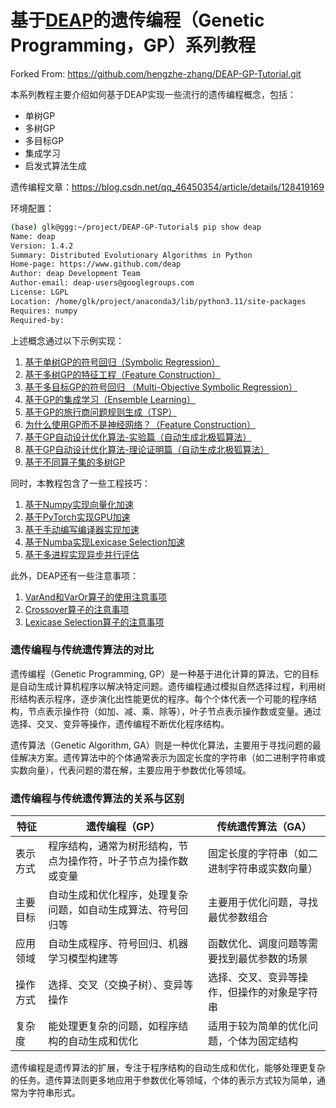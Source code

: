 # 基于[DEAP](./DEAP.pdf)的遗传编程（Genetic Programming，GP）系列教程

Forked From: https://github.com/hengzhe-zhang/DEAP-GP-Tutorial.git

本系列教程主要介绍如何基于DEAP实现一些流行的遗传编程概念，包括：

* 单树GP
* 多树GP
* 多目标GP
* 集成学习
* 启发式算法生成

遗传编程文章：https://blog.csdn.net/qq_46450354/article/details/128419169

环境配置：

```bash
(base) glk@ggg:~/project/DEAP-GP-Tutorial$ pip show deap
Name: deap
Version: 1.4.2
Summary: Distributed Evolutionary Algorithms in Python
Home-page: https://www.github.com/deap
Author: deap Development Team
Author-email: deap-users@googlegroups.com
License: LGPL
Location: /home/glk/project/anaconda3/lib/python3.11/site-packages
Requires: numpy
Required-by: 
```

上述概念通过以下示例实现：

1. [基于单树GP的符号回归（Symbolic Regression）](application/symbolic-regression.ipynb)
2. [基于多树GP的特征工程（Feature Construction）](application/feature-construction.ipynb)
3. [基于多目标GP的符号回归 （Multi-Objective Symbolic Regression）](application/multiobjective-sr.ipynb)
4. [基于GP的集成学习（Ensemble Learning）](application/ensemble-learning.ipynb)
5. [基于GP的旅行商问题规则生成（TSP）](application/TSP.ipynb)
6. [为什么使用GP而不是神经网络？（Feature Construction）](application/cross-validation-score.ipynb)
6. [基于GP自动设计优化算法-实验篇（自动生成北极狐算法）](application/automatically-design-de-operators.ipynb)
7. [基于GP自动设计优化算法-理论证明篇（自动生成北极狐算法）](application/theoretical_analysis.ipynb)
8. [基于不同算子集的多树GP](application/multisets_gp.ipynb)

同时，本教程包含了一些工程技巧：

1. [基于Numpy实现向量化加速](tricks/numpy-speedup.ipynb)
2. [基于PyTorch实现GPU加速](tricks/pytorch-speedup.ipynb)
3. [基于手动编写编译器实现加速](tricks/compiler-speedup.ipynb)
4. [基于Numba实现Lexicase Selection加速](tricks/numba-lexicase-selection.ipynb)
5. [基于多进程实现异步并行评估](tricks/multiprocess_speedup.md)

此外，DEAP还有一些注意事项：

1. [VarAnd和VarOr算子的使用注意事项](operator/varor-varand.ipynb)
2. [Crossover算子的注意事项](operator/crossover.ipynb)
2. [Lexicase Selection算子的注意事项](operator/lexicase-selection.ipynb)


### 遗传编程与传统遗传算法的对比

遗传编程（Genetic Programming, GP）是一种基于进化计算的算法，它的目标是自动生成计算机程序以解决特定问题。遗传编程通过模拟自然选择过程，利用树形结构表示程序，逐步演化出性能更优的程序。每个个体代表一个可能的程序结构，节点表示操作符（如加、减、乘、除等），叶子节点表示操作数或变量。通过选择、交叉、变异等操作，遗传编程不断优化程序结构。

遗传算法（Genetic Algorithm, GA）则是一种优化算法，主要用于寻找问题的最佳解决方案。遗传算法中的个体通常表示为固定长度的字符串（如二进制字符串或实数向量），代表问题的潜在解，主要应用于参数优化等领域。

### 遗传编程与传统遗传算法的关系与区别

| 特征            | 遗传编程（GP）                                  | 传统遗传算法（GA）                            |
|-----------------|--------------------------------------------------|-----------------------------------------------|
| 表示方式     | 程序结构，通常为树形结构，节点为操作符，叶子节点为操作数或变量 | 固定长度的字符串（如二进制字符串或实数向量）  |
| 主要目标   | 自动生成和优化程序，处理复杂问题，如自动生成算法、符号回归等 | 主要用于优化问题，寻找最优参数组合           |
| 应用领域     | 自动生成程序、符号回归、机器学习模型构建等       | 函数优化、调度问题等需要找到最优参数的场景    |
| 操作方式    | 选择、交叉（交换子树）、变异等操作               | 选择、交叉、变异等操作，但操作的对象是字符串  |
| 复杂度      | 能处理更复杂的问题，如程序结构的自动生成和优化   | 适用于较为简单的优化问题，个体为固定结构      |

遗传编程是遗传算法的扩展，专注于程序结构的自动生成和优化，能够处理更复杂的任务。遗传算法则更多地应用于参数优化等领域，个体的表示方式较为简单，通常为字符串形式。